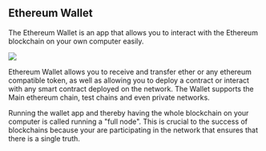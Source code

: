 ## Ethereum Wallet

The Ethereum Wallet is an app that allows you to interact with the Ethereum blockchain on your own computer easily.

![](/images/wallet-screenshot.png)

Ethereum Wallet allows you to receive and transfer ether or any ethereum compatible token, as well as allowing you to deploy a contract or interact with any smart contract deployed on the network. The Wallet supports the Main ethereum chain, test chains and even private networks.

Running the wallet app and thereby having the whole blockchain on your computer is called running a "full node". This is crucial to the success of blockchains because your are participating in the network that ensures that there is a single truth.
